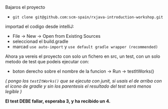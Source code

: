Bajaros el proyecto
- `git clone git@github.com:scm-spain/rxjava-introduction-workshop.git`

importad el codigo desde intelliJ:
- File -> New -> Open from Existing Sources
- seleccionad el build.gradle
- marcad `use auto-import` y `use default gradle wrapper (recommended)`

Ahora ya vereis el proyecto con solo un fichero en src, un test, con un solo metodo de test que podeis ejecutar con:
-  boton derecho sobre el nombre de la funcion -> Run -> testItWorks()

*( pongo los `testItWorks()` que se ejecuta con junit, si usais el de arriba con el icono de gradle y sin los parentesis el resultado del test será menos legible )*

**El test DEBE fallar, esperaba 3, y ha recibido un 4.**
